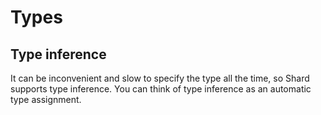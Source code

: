 # Types

## Type inference
It can be inconvenient and slow to specify the type all the time, so Shard supports type inference. You can think of type inference as an automatic type assignment.